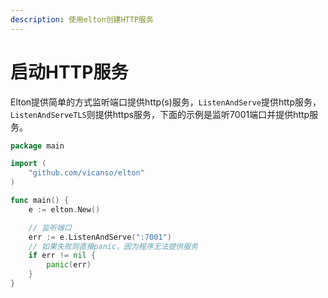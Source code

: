 ```yaml
---
description: 使用elton创建HTTP服务
---
```


# 启动HTTP服务

Elton提供简单的方式监听端口提供http(s)服务，`ListenAndServe`提供http服务，`ListenAndServeTLS`则提供https服务，下面的示例是监听7001端口并提供http服务。

```go
package main

import (
	"github.com/vicanso/elton"
)

func main() {
	e := elton.New()

	// 监听端口
	err := e.ListenAndServe(":7001")
	// 如果失败则直接panic，因为程序无法提供服务
	if err != nil {
		panic(err)
	}
}
```

